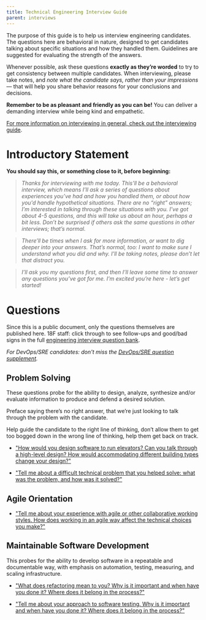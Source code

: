 ```yaml
---
title: Technical Engineering Interview Guide
parent: interviews
---
```


The purpose of this guide is to help us interview engineering candidates. The
questions here are behavioral in nature, designed to get candidates
talking about specific situations and how they handled them. Guidelines
are suggested for evaluating the strength of the answers.

Whenever possible, ask these questions **exactly as they’re worded** to
try to get consistency between multiple candidates. When interviewing,
please take notes, and *note what the candidate says, rather than your
impressions* — that will help you share behavior reasons for your
conclusions and decisions.

**Remember to be as pleasant and friendly as you can be!** You can deliver
a demanding interview while being kind and empathetic.

[For more information on interviewing in general, check out the interviewing guide](/interviews/).

# Introductory Statement

**You should say this, or something close to it, before beginning:**

> *Thanks for interviewing with me today. This’ll be a behavioral interview,
which means I’ll ask a series of questions about experiences you’ve had and how
you handled them, or about how you'd handle hypothetical situations. There are
no “right” answers; I’m interested in talking through these situations with you.
I’ve got about 4-5 questions, and this will take us about an hour, perhaps a bit
less. Don’t be surprised if others ask the same questions in other interviews;
that’s normal.*

> *There’ll be times when I ask for more information, or want to dig deeper
into your answers. That’s normal, too: I want to make sure I understand what
you did and why. I’ll be taking notes, please don’t let that distract you.*

> *I’ll ask you my questions first, and then I’ll leave some time to answer
any questions you’ve got for me. I’m excited you’re here - let’s get
started!*

# Questions

Since this is a public document, only the questions themselves are published
here. 18F staff: click through to see follow-ups and good/bad signs in the
full [engineering interview question bank](https://docs.google.com/document/d/1oYmx_93-mq2QrqICCo8SNk8hHmnPPonPA1kg0vhy540/edit#).

*For DevOps/SRE candidates: don't miss the [DevOps/SRE question supplement](/interviews/devops/).*

## Problem Solving

These questions probe for the ability to design, analyze, synthesize and/or evaluate information
to produce and defend a desired solution.

Preface saying there’s no right answer, that we’re just looking to talk through the problem with the candidate.

Help guide the candidate to the right line of thinking, don’t allow them to get too bogged down in the wrong line of thinking, help them get back on track.

* ["How would you design software to run elevators? Can you talk through a high-level design? How would accommodating different building types change your design?"](https://docs.google.com/document/d/1oYmx_93-mq2QrqICCo8SNk8hHmnPPonPA1kg0vhy540/edit#heading=h.tgd47iei6k4w)

* ["Tell me about a difficult technical problem that you helped solve: what was the problem, and how was it solved?"](https://docs.google.com/document/d/1oYmx_93-mq2QrqICCo8SNk8hHmnPPonPA1kg0vhy540/edit#heading=h.ory7bezha9al)

## Agile Orientation

* ["Tell me about your experience with agile or other collaborative working styles. How does working in an agile way affect the technical choices you make?"](https://docs.google.com/document/d/1oYmx_93-mq2QrqICCo8SNk8hHmnPPonPA1kg0vhy540/edit#heading=h.p3zgydisjuv3)

## Maintainable Software Development

This probes for the ability to develop software in a repeatable and documentable way, with emphasis on automation, testing, measuring, and scaling infrastructure.

* ["What does refactoring mean to you? Why is it important and when have you done it? Where does it belong in the process?"](https://docs.google.com/document/d/1oYmx_93-mq2QrqICCo8SNk8hHmnPPonPA1kg0vhy540/edit#heading=h.iiceusfwxdz6)

* ["Tell me about your approach to software testing. Why is it important and when have you done it? Where does it belong in the process?"](https://docs.google.com/document/d/1oYmx_93-mq2QrqICCo8SNk8hHmnPPonPA1kg0vhy540/edit#heading=h.8vmh70tr7j6b)
